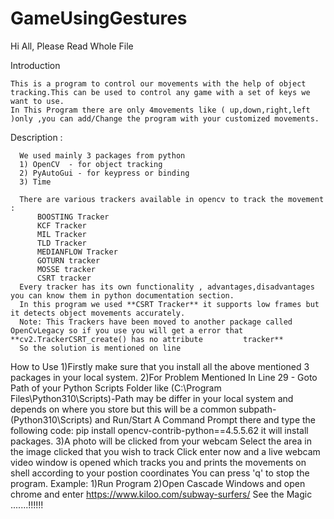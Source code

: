 # GameUsingGestures

Hi All,
Please Read Whole File

Introduction

    This is a program to control our movements with the help of object tracking.This can be used to control any game with a set of keys we want to use.
    In This Program there are only 4movements like ( up,down,right,left )only ,you can add/Change the program with your customized movements.

Description :

      We used mainly 3 packages from python 
      1) OpenCV  - for object tracking
      2) PyAutoGui - for keypress or binding
      3) Time

      There are various trackers available in opencv to track the movement :
          BOOSTING Tracker
          KCF Tracker
          MIL Tracker
          TLD Tracker
          MEDIANFLOW Tracker
          GOTURN tracker
          MOSSE tracker
          CSRT tracker
      Every tracker has its own functionality , advantages,disadvantages you can know them in python documentation section.
      In this program we used **CSRT Tracker** it supports low frames but it detects object movements accurately.
      Note: This Trackers have been moved to another package called OpenCvLegacy so if you use you will get a error that **cv2.TrackerCSRT_create() has no attribute         tracker**
      So the solution is mentioned on line 


How to Use
      1)Firstly make sure that you install all the above mentioned 3 packages in your local system.
      2)For Problem Mentioned In Line 29 - Goto Path of your Python Scripts Folder like (C:\Program Files\Python310\Scripts)-Path may be differ in your local system         and depends on where you store but this will be a common subpath-(Python310\Scripts) and Run/Start A Command Prompt there and type the following code:
      pip install opencv-contrib-python==4.5.5.62  it will install packages.
      3)A photo will be clicked from your webcam 
        Select the area in the image clicked that  you wish to track
        Click enter now and a live webcam video window is opened which tracks you and prints the movements on shell according to your postion coordinates
        You can press 'q' to stop the program.
Example:
1)Run Program 
2)Open Cascade Windows and open chrome and enter  https://www.kiloo.com/subway-surfers/
See the Magic .......!!!!!!

